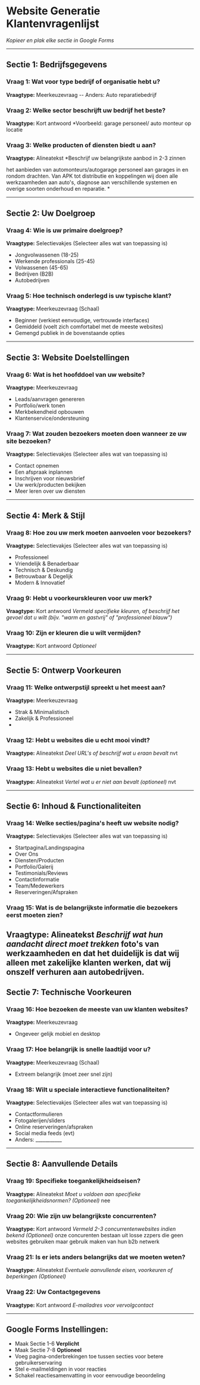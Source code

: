 # Website Generatie Klantenvragenlijst
*Kopieer en plak elke sectie in Google Forms*

---

## Sectie 1: Bedrijfsgegevens

### Vraag 1: Wat voor type bedrijf of organisatie hebt u?
**Vraagtype:** Meerkeuzevraag
-- Anders: Auto reparatiebedrijf 

### Vraag 2: Welke sector beschrijft uw bedrijf het beste?
**Vraagtype:** Kort antwoord
*Voorbeeld: garage personeel/ auto monteur op locatie

### Vraag 3: Welke producten of diensten biedt u aan?
**Vraagtype:** Alineatekst
*Beschrijf uw belangrijkste aanbod in 2-3 zinnen

het aanbieden van automonteurs/autogarage personeel aan garages in en rondom drachten. Van APK tot distributie en koppelingen wij doen alle werkzaamheden aan auto's, diagnose aan verschillende systemen en overige soorten onderhoud en reparatie. *

---

## Sectie 2: Uw Doelgroep

### Vraag 4: Wie is uw primaire doelgroep?
**Vraagtype:** Selectievakjes (Selecteer alles wat van toepassing is)
- Jongvolwassenen (18-25)
- Werkende professionals (25-45)
- Volwassenen (45-65)
- Bedrijven (B2B)
- Autobedrijven 

### Vraag 5: Hoe technisch onderlegd is uw typische klant?
**Vraagtype:** Meerkeuzevraag (Schaal)
- Beginner (verkiest eenvoudige, vertrouwde interfaces)
- Gemiddeld (voelt zich comfortabel met de meeste websites)
- Gemengd publiek in de bovenstaande opties

---

## Sectie 3: Website Doelstellingen

### Vraag 6: Wat is het hoofddoel van uw website?
**Vraagtype:** Meerkeuzevraag
- Leads/aanvragen genereren
- Portfolio/werk tonen
- Merkbekendheid opbouwen
- Klantenservice/ondersteuning



### Vraag 7: Wat zouden bezoekers moeten doen wanneer ze uw site bezoeken?
**Vraagtype:** Selectievakjes (Selecteer alles wat van toepassing is)
- Contact opnemen
- Een afspraak inplannen
- Inschrijven voor nieuwsbrief
- Uw werk/producten bekijken
- Meer leren over uw diensten

---

## Sectie 4: Merk & Stijl

### Vraag 8: Hoe zou uw merk moeten aanvoelen voor bezoekers?
**Vraagtype:** Selectievakjes (Selecteer alles wat van toepassing is)
- Professioneel
- Vriendelijk & Benaderbaar
- Technisch & Deskundig
- Betrouwbaar & Degelijk
- Modern & Innovatief

### Vraag 9: Hebt u voorkeurskleuren voor uw merk?
**Vraagtype:** Kort antwoord
*Vermeld specifieke kleuren, of beschrijf het gevoel dat u wilt (bijv. "warm en gastvrij" of "professioneel blauw")*

### Vraag 10: Zijn er kleuren die u wilt vermijden?
**Vraagtype:** Kort antwoord
*Optioneel*

---

## Sectie 5: Ontwerp Voorkeuren

### Vraag 11: Welke ontwerpstijl spreekt u het meest aan?
**Vraagtype:** Meerkeuzevraag
- Strak & Minimalistisch
- Zakelijk & Professioneel
-
### Vraag 12: Hebt u websites die u echt mooi vindt?
**Vraagtype:** Alineatekst
*Deel URL's of beschrijf wat u eraan bevalt*
nvt

### Vraag 13: Hebt u websites die u niet bevallen?
**Vraagtype:** Alineatekst
*Vertel wat u er niet aan bevalt (optioneel)*
nvt

---

## Sectie 6: Inhoud & Functionaliteiten

### Vraag 14: Welke secties/pagina's heeft uw website nodig?
**Vraagtype:** Selectievakjes (Selecteer alles wat van toepassing is)
- Startpagina/Landingspagina
- Over Ons
- Diensten/Producten
- Portfolio/Galerij
- Testimonials/Reviews
- Contactinformatie
- Team/Medewerkers
- Reserveringen/Afspraken

### Vraag 15: Wat is de belangrijkste informatie die bezoekers eerst moeten zien?
**Vraagtype:** Alineatekst
*Beschrijf wat hun aandacht direct moet trekken*
foto's van werkzaamheden en dat het duidelijk is dat wij alleen met zakelijke klanten werken, dat wij onszelf verhuren aan autobedrijven.
---

## Sectie 7: Technische Voorkeuren

### Vraag 16: Hoe bezoeken de meeste van uw klanten websites?
**Vraagtype:** Meerkeuzevraag
- Ongeveer gelijk mobiel en desktop


### Vraag 17: Hoe belangrijk is snelle laadtijd voor u?
**Vraagtype:** Meerkeuzevraag (Schaal)
- Extreem belangrijk (moet zeer snel zijn)

### Vraag 18: Wilt u speciale interactieve functionaliteiten?
**Vraagtype:** Selectievakjes (Selecteer alles wat van toepassing is)
- Contactformulieren
- Fotogalerijen/sliders
- Online reserveringen/afspraken
- Social media feeds (evt)
- Anders: ___________

---

## Sectie 8: Aanvullende Details

### Vraag 19: Specifieke toegankelijkheidseisen?
**Vraagtype:** Alineatekst
*Moet u voldoen aan specifieke toegankelijkheidsnormen? (Optioneel)*
nee

### Vraag 20: Wie zijn uw belangrijkste concurrenten?
**Vraagtype:** Kort antwoord
*Vermeld 2-3 concurrentenwebsites indien bekend (Optioneel)*
onze concurenten bestaan uit losse zzpers die geen websites gebruiken maar gebruik maken van hun b2b netwerk

### Vraag 21: Is er iets anders belangrijks dat we moeten weten?
**Vraagtype:** Alineatekst
*Eventuele aanvullende eisen, voorkeuren of beperkingen (Optioneel)*

### Vraag 22: Uw Contactgegevens
**Vraagtype:** Kort antwoord
*E-mailadres voor vervolgcontact*

---

## Google Forms Instellingen:
- Maak Sectie 1-6 **Verplicht**
- Maak Sectie 7-8 **Optioneel** 
- Voeg pagina-onderbrekingen toe tussen secties voor betere gebruikerservaring
- Stel e-mailmeldingen in voor reacties
- Schakel reactiesamenvatting in voor eenvoudige beoordeling